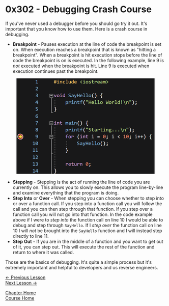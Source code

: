 # 0x302 - Debugging Crash Course

If you've never used a debugger before you should go try it out. It's important that you know how to use them. Here is a crash course in debugging.

* **Breakpoint** - Pauses execution at the line of code the breakpoint is set on. When execution reaches a breakpoint that is known as "hitting a breakpoint". When a breakpoint is hit execution stops before the line of code the breakpoint is on is executed. In the following example, line 9 is *not* executed when the breakpoint is hit. Line 9 is executed when execution continues past the breakpoint.

<p align="center">
  <img height="300" src="[ignore]/BreakpointExample.png">
</p>

* **Stepping** - Stepping is the act of running the line of code you are currently on. This allows you to slowly execute the program line-by-line and examine everything that the program is doing.
* **Step Into** or **Over** - When stepping you can choose whether to step into or over a function call. If you step into a function call you will follow the call and you can then step through that function. If you step over a function call you will not go into that function. In the code example above if I were to *step into* the function call on line 10 I would be able to debug and step through `SayHello`. If I *step over* the function call on line 10 I will *not* be brought into the `SayHello` function and I will instead step directly to line 11.
* **Step Out** - If you are in the middle of a function and you want to get out of it, you can step out. This will execute the rest of the function and return to where it was called.

Those are the basics of debugging. It's quite a simple process but it's extremely important and helpful to developers and us reverse engineers.

[<- Previous Lesson](0x301-ToolTypes.md)  
[Next Lesson ->](0x303-DarkThemes.md)  

[Chapter Home](0x300-Tools.md)  
[Course Home](../README.md)  